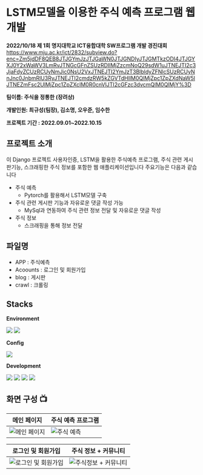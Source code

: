 # LSTM모델을 이용한 주식 예측 프로그램 웹 개발
**2022/10/18 제 1회 명지대학교 ICT융합대학 SW프로그램 개발 경진대회**
https://www.mju.ac.kr/ict/2832/subview.do?enc=Zm5jdDF8QEB8JTJGYmJzJTJGaWN0JTJGNDIyJTJGMTkzODI4JTJGYXJ0Y2xWaWV3LmRvJTNGcGFnZSUzRDIlMjZzcmNoQ29sdW1uJTNEJTI2c3JjaFdyZCUzRCUyNmJic0NsU2VxJTNEJTI2YmJzT3BlbldyZFNlcSUzRCUyNnJnc0JnbmRlU3RyJTNEJTI2cmdzRW5kZGVTdHIlM0QlMjZpc1ZpZXdNaW5lJTNEZmFsc2UlMjZpc1ZpZXclM0R0cnVlJTI2cGFzc3dvcmQlM0QlMjY%3D


**팀이름: 주식을 정통한 (장려상)**


**개발인원: 최규성(팀장), 김소명, 오우준, 임수한**


**프로젝트 기간 : 2022.09.01~2022.10.15**
## 프로젝트 소개
이 Django 프로젝트 사용자인증, LSTM을 활용한 주식예측 프로그램, 주식 관련 게시판기능, 스크래핑한 주식 정보를 포함한 웹 애플리케이션입니다 주요기능은 다음과 같습니다

- 주식 예측
  - Pytorch를 활용해서 LSTM모델 구축
- 주식 관련 게시판 기능과 자유로운 댓글 작성 가능 
  - MySql과 연동하여 주식 관련 정보 전달 및 자유로운 댓글 작성
- 주식 정보
  - 스크래핑을 통해 정보 전달
    
## 파일명
- APP : 주식예측
- Acoounts : 로그인 및 회원가입
- blog : 게시판
- crawl : 크롤링
  
## Stacks
**Environment**


<img src="https://img.shields.io/badge/Pycharm-E34F26?style=for-the-badge&logo=Pycharm&logoColor=white">  <img src="https://img.shields.io/badge/github-181717?style=for-the-badge&logo=github&logoColor=white">

**Config**


 <img src="https://img.shields.io/badge/npm-CB3837?style=for-the-badge&logo=npm&logoColor=white"> 
 
**Development**


  <img src="https://img.shields.io/badge/django-092E20?style=for-the-badge&logo=django&logoColor=white"> <img src="https://img.shields.io/badge/mysql-4479A1?style=for-the-badge&logo=mysql&logoColor=white"> <img src="https://img.shields.io/badge/PyTorch-EE4C2C?style=for-the-badge&logo=PyTorch&logoColor=white"> <img src="https://img.shields.io/badge/Bootstrap-7952B3?style=for-the-badge&logo=Bootstrap&logoColor=white"> 

## 화면 구성 📺

| 메인 페이지 | 주식 예측 프로그램 |
| --- | --- |
| ![메인 페이지](https://github.com/Choi9912/Django_AIstock/assets/76863081/9a2cf9ba-a447-4963-b9fb-df2f11adda68) | ![주식 예측](https://github.com/Choi9912/Django_AIstock/assets/76863081/ff32b7f7-0aec-4000-aae3-30436017453e) |

| 로그인 및 회원가입 | 주식 정보 + 커뮤니티 |
| --- | --- |
| ![로그인 및 회원가입](https://github.com/Choi9912/Django_AIstock/assets/76863081/2f2a77c4-d2bb-4547-8ebf-cbaa6fdb4baa) | ![주식정보 + 커뮤니티](https://github.com/Choi9912/Django_AIstock/assets/76863081/2f2a77c4-d2bb-4547-8ebf-cbaa6fdb4baa) |
